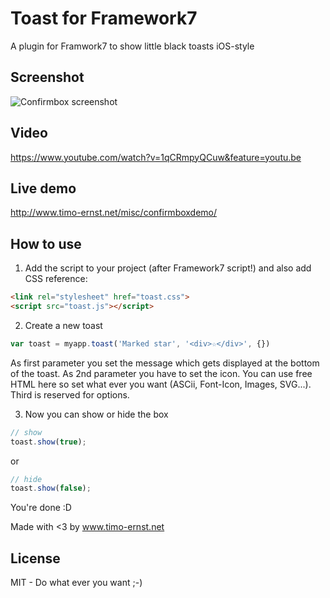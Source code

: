 # Toast for Framework7

A plugin for Framwork7 to show little black toasts iOS-style

## Screenshot

![Confirmbox screenshot](https://raw.githubusercontent.com/valnub/Confirmbox-Framwork7-plugin/master/screenshots/confirmbox-screenshot.jpg)

## Video

https://www.youtube.com/watch?v=1qCRmpyQCuw&feature=youtu.be

## Live demo

http://www.timo-ernst.net/misc/confirmboxdemo/

## How to use

1) Add the script to your project (after Framework7 script!) and also add CSS reference:
```html
<link rel="stylesheet" href="toast.css">
<script src="toast.js"></script>
```

2) Create a new toast

```javascript
var toast = myapp.toast('Marked star', '<div>☆</div>', {})
```

As first parameter you set the message which gets displayed at the bottom of the toast. As 2nd parameter you have to set the icon. You can use free HTML here so set what ever you want (ASCii, Font-Icon, Images, SVG...). Third is reserved for options.

3) Now you can show or hide the box

```javascript
// show
toast.show(true);
```

or

```javascript
// hide
toast.show(false);
```

You're done :D

Made with <3 by www.timo-ernst.net

## License

MIT - Do what ever you want ;-)
